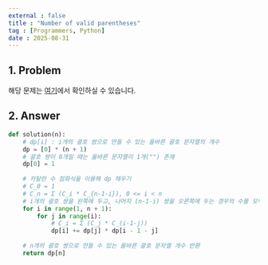 ```yaml
---
external : false
title : "Number of valid parentheses"
tag : [Programmers, Python]
date : 2025-08-31
---
```


## 1. Problem

해당 문제는 [여기](https://school.programmers.co.kr/learn/courses/30/lessons/12929)에서 확인하실 수 있습니다.

## 2. Answer

```py
def solution(n):
    # dp[i] : i개의 괄호 쌍으로 만들 수 있는 올바른 괄호 문자열의 개수
    dp = [0] * (n + 1)
    # 괄호 쌍이 0개일 때는 올바른 문자열이 1개("") 존재
    dp[0] = 1
    
    # 카탈란 수 점화식을 이용해 dp 채우기
    # C_0 = 1
    # C_n = Σ (C_i * C_{n-1-i}), 0 <= i < n
    # i개의 괄호 쌍을 왼쪽에 두고, 나머지 (n-1-i) 쌍을 오른쪽에 두는 경우의 수를 모두 합산
    for i in range(1, n + 1):
        for j in range(i):
            # C_i = Σ (C_j * C_(i-1-j))
            dp[i] += dp[j] * dp[i - 1 - j]
    
    # n개의 괄호 쌍으로 만들 수 있는 올바른 괄호 문자열 개수 반환
    return dp[n]
```
